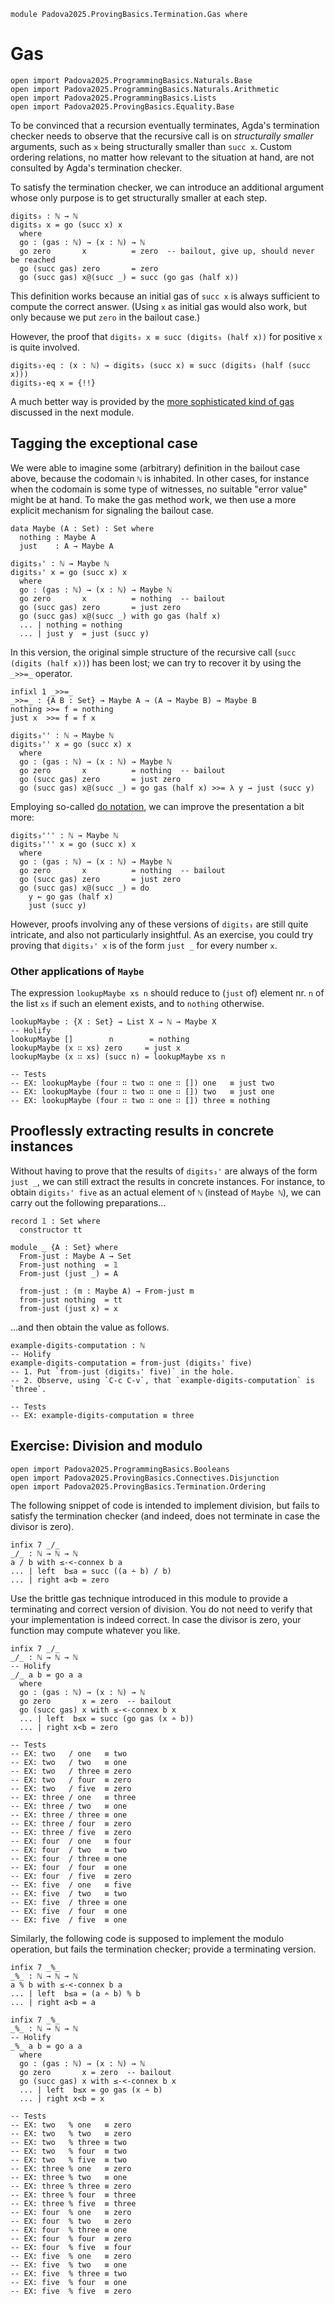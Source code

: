 ```
module Padova2025.ProvingBasics.Termination.Gas where
```

# Gas

```
open import Padova2025.ProgrammingBasics.Naturals.Base
open import Padova2025.ProgrammingBasics.Naturals.Arithmetic
open import Padova2025.ProgrammingBasics.Lists
open import Padova2025.ProvingBasics.Equality.Base
```

To be convinced that a recursion eventually terminates, Agda's termination
checker needs to observe that the recursive call is on *structurally smaller*
arguments, such as `x` being structurally smaller than `succ x`. Custom
ordering relations, no matter how relevant to the situation at hand, are not
consulted by Agda's termination checker.

To satisfy the termination checker, we can introduce an additional
argument whose only purpose is to get structurally smaller at each step.

```
digits₃ : ℕ → ℕ
digits₃ x = go (succ x) x
  where
  go : (gas : ℕ) → (x : ℕ) → ℕ
  go zero       x          = zero  -- bailout, give up, should never be reached
  go (succ gas) zero       = zero
  go (succ gas) x@(succ _) = succ (go gas (half x))
```

This definition works because an initial gas of `succ x` is always sufficient to
compute the correct answer. (Using `x` as initial gas would also work, but only
because we put `zero` in the bailout case.)

However, the proof that `digits₃ x ≡ succ (digits₃ (half x))` for positive `x`
is quite involved.

```code
digits₃-eq : (x : ℕ) → digits₃ (succ x) ≡ succ (digits₃ (half (succ x)))
digits₃-eq x = {!!}
```

A much better way is provided by the [more sophisticated kind of
gas](Padova2025.ProvingBasics.Termination.WellFounded.html) discussed in
the next module.


## Tagging the exceptional case

We were able to imagine some (arbitrary) definition in the bailout case above,
because the codomain `ℕ` is inhabited. In other cases, for instance when the
codomain is some type of witnesses, no suitable "error value" might be at hand.
To make the gas method work, we then use a more explicit mechanism for
signaling the bailout case.

```
data Maybe (A : Set) : Set where
  nothing : Maybe A
  just    : A → Maybe A
```

```
digits₃' : ℕ → Maybe ℕ
digits₃' x = go (succ x) x
  where
  go : (gas : ℕ) → (x : ℕ) → Maybe ℕ
  go zero       x          = nothing  -- bailout
  go (succ gas) zero       = just zero
  go (succ gas) x@(succ _) with go gas (half x)
  ... | nothing = nothing
  ... | just y  = just (succ y)
```

In this version, the original simple structure of the recursive call (`succ
(digits (half x))`) has been lost; we can try to recover it by using the
`_>>=_` operator.

```
infixl 1 _>>=_
_>>=_ : {A B : Set} → Maybe A → (A → Maybe B) → Maybe B
nothing >>= f = nothing
just x  >>= f = f x
```

```
digits₃'' : ℕ → Maybe ℕ
digits₃'' x = go (succ x) x
  where
  go : (gas : ℕ) → (x : ℕ) → Maybe ℕ
  go zero       x          = nothing  -- bailout
  go (succ gas) zero       = just zero
  go (succ gas) x@(succ _) = go gas (half x) >>= λ y → just (succ y)
```

Employing so-called [do notation](https://agda.readthedocs.io/en/stable/language/syntactic-sugar.html#do-notation),
we can improve the presentation a bit more:

```
digits₃''' : ℕ → Maybe ℕ
digits₃''' x = go (succ x) x
  where
  go : (gas : ℕ) → (x : ℕ) → Maybe ℕ
  go zero       x          = nothing  -- bailout
  go (succ gas) zero       = just zero
  go (succ gas) x@(succ _) = do
    y ← go gas (half x)
    just (succ y)
```

However, proofs involving any of these versions of `digits₃` are still quite
intricate, and also not particularly insightful. As an exercise, you could try
proving that `digits₃' x` is of the form `just _` for every number `x`.


### Other applications of `Maybe`

The expression `lookupMaybe xs n` should reduce to (`just` of) element
nr. `n` of the list `xs` if such an element exists, and to `nothing`
otherwise.

```
lookupMaybe : {X : Set} → List X → ℕ → Maybe X
-- Holify
lookupMaybe []        n        = nothing
lookupMaybe (x ∷ xs) zero     = just x
lookupMaybe (x ∷ xs) (succ n) = lookupMaybe xs n

-- Tests
-- EX: lookupMaybe (four ∷ two ∷ one ∷ []) one   ≡ just two
-- EX: lookupMaybe (four ∷ two ∷ one ∷ []) two   ≡ just one
-- EX: lookupMaybe (four ∷ two ∷ one ∷ []) three ≡ nothing
```


## Prooflessly extracting results in concrete instances

Without having to prove that the results of `digits₃'` are always of the form
`just _`, we can still extract the results in concrete instances. For instance,
to obtain `digits₃' five` as an actual element of `ℕ` (instead of `Maybe ℕ`),
we can carry out the following preparations...

```
record 𝟙 : Set where
  constructor tt

module _ {A : Set} where
  From-just : Maybe A → Set
  From-just nothing  = 𝟙
  From-just (just _) = A

  from-just : (m : Maybe A) → From-just m
  from-just nothing  = tt
  from-just (just x) = x
```

...and then obtain the value as follows.

```
example-digits-computation : ℕ
-- Holify
example-digits-computation = from-just (digits₃' five)
-- 1. Put `from-just (digits₃' five)` in the hole.
-- 2. Observe, using `C-c C-v`, that `example-digits-computation` is `three`.

-- Tests
-- EX: example-digits-computation ≡ three
```


## Exercise: Division and modulo

```
open import Padova2025.ProgrammingBasics.Booleans
open import Padova2025.ProvingBasics.Connectives.Disjunction
open import Padova2025.ProvingBasics.Termination.Ordering
```

The following snippet of code is intended to implement division, but
fails to satisfy the termination checker (and indeed, does not
terminate in case the divisor is zero).

```code
infix 7 _/_
_/_ : ℕ → ℕ → ℕ
a / b with ≤-<-connex b a
... | left  b≤a = succ ((a ∸ b) / b)
... | right a<b = zero
```

Use the brittle gas technique introduced in this module to provide a
terminating and correct version of division. You do not need to verify
that your implementation is indeed correct. In case the divisor is zero,
your function may compute whatever you like.

```
infix 7 _/_
_/_ : ℕ → ℕ → ℕ
-- Holify
_/_ a b = go a a
  where
  go : (gas : ℕ) → (x : ℕ) → ℕ
  go zero       x = zero  -- bailout
  go (succ gas) x with ≤-<-connex b x
  ... | left  b≤x = succ (go gas (x ∸ b))
  ... | right x<b = zero

-- Tests
-- EX: two   / one   ≡ two
-- EX: two   / two   ≡ one
-- EX: two   / three ≡ zero
-- EX: two   / four  ≡ zero
-- EX: two   / five  ≡ zero
-- EX: three / one   ≡ three
-- EX: three / two   ≡ one
-- EX: three / three ≡ one
-- EX: three / four  ≡ zero
-- EX: three / five  ≡ zero
-- EX: four  / one   ≡ four
-- EX: four  / two   ≡ two
-- EX: four  / three ≡ one
-- EX: four  / four  ≡ one
-- EX: four  / five  ≡ zero
-- EX: five  / one   ≡ five
-- EX: five  / two   ≡ two
-- EX: five  / three ≡ one
-- EX: five  / four  ≡ one
-- EX: five  / five  ≡ one
```

Similarly, the following code is supposed to implement the modulo
operation, but fails the termination checker; provide a terminating
version.

```code
infix 7 _%_
_%_ : ℕ → ℕ → ℕ
a % b with ≤-<-connex b a
... | left  b≤a = (a ∸ b) % b
... | right a<b = a
```

```
infix 7 _%_
_%_ : ℕ → ℕ → ℕ
-- Holify
_%_ a b = go a a
  where
  go : (gas : ℕ) → (x : ℕ) → ℕ
  go zero       x = zero  -- bailout
  go (succ gas) x with ≤-<-connex b x
  ... | left  b≤x = go gas (x ∸ b)
  ... | right x<b = x

-- Tests
-- EX: two   % one   ≡ zero
-- EX: two   % two   ≡ zero
-- EX: two   % three ≡ two
-- EX: two   % four  ≡ two
-- EX: two   % five  ≡ two
-- EX: three % one   ≡ zero
-- EX: three % two   ≡ one
-- EX: three % three ≡ zero
-- EX: three % four  ≡ three
-- EX: three % five  ≡ three
-- EX: four  % one   ≡ zero
-- EX: four  % two   ≡ zero
-- EX: four  % three ≡ one
-- EX: four  % four  ≡ zero
-- EX: four  % five  ≡ four
-- EX: five  % one   ≡ zero
-- EX: five  % two   ≡ one
-- EX: five  % three ≡ two
-- EX: five  % four  ≡ one
-- EX: five  % five  ≡ zero
```
